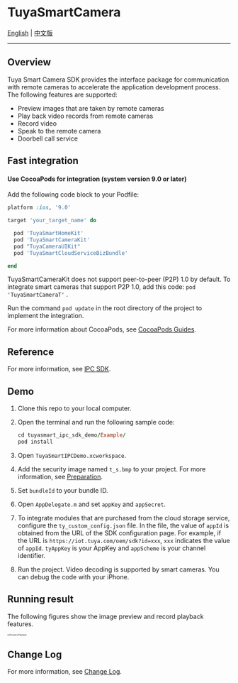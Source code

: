 # TuyaSmartCamera

[English](./README.md) | [中文版](./README-zh.md)

---

## Overview

Tuya Smart Camera SDK provides the interface package for communication with remote cameras to accelerate the application development process. The following features are supported:

* Preview images that are taken by remote cameras
* Play back video records from remote cameras
* Record video
* Speak to the remote camera
* Doorbell call service

## Fast integration

#### Use CocoaPods for integration (system version 9.0 or later)

Add the following code block to your Podfile:

```ruby
platform :ios, '9.0'

target 'your_target_name' do

  pod 'TuyaSmartHomeKit'
  pod 'TuyaSmartCameraKit'
  pod "TuyaCameraUIKit"
  pod 'TuyaSmartCloudServiceBizBundle'

end
```

TuyaSmartCameraKit does not support peer-to-peer (P2P) 1.0 by default. To integrate smart cameras that support P2P 1.0, add this code:  `pod 'TuyaSmartCameraT'` .

Run the command ```pod update``` in the root directory of the project to implement the integration.

For more information about CocoaPods, see [CocoaPods Guides](https://guides.cocoapods.org/).

## Reference

For more information, see [IPC SDK](https://developer.tuya.com/en/docs/app-development/ipccamera?id=Ka5vexydbwua5).

## Demo

1. Clone this repo to your local computer.

2. Open the terminal and run the following sample code:

   ```ruby
   cd tuyasmart_ipc_sdk_demo/Example/
   pod install
   ```

3. Open `TuyaSmartIPCDemo.xcworkspace`.

4. Add the security image named `t_s.bmp` to your project. For more information, see [Preparation](https://developer.tuya.com/en/docs/app-development/preparation?id=Ka69nt983bhh5).

5. Set `bundleId` to your bundle ID. 

6. Open `AppDelegate.m` and set `appKey` and `appSecret`.

7. To integrate modules that are purchased from the cloud storage service, configure the `ty_custom_config.json` file. In the file, the value of `appId` is obtained from the URL of the SDK configuration page. For example, if the URL is `https://iot.tuya.com/oem/sdk?id=xxx`, `xxx` indicates the value of `appId`. `tyAppKey` is your AppKey and `appScheme` is your channel identifier.

8. Run the project. Video decoding is supported by smart cameras. You can debug the code with your iPhone.

## Running result

The following figures show the image preview and record playback features.

<img src="https://airtake-public-data-1254153901.cos.ap-shanghai.myqcloud.com/content-platform/hestia/1622463756b7bffcd700c.png" alt="Preview" style="zoom: 30%;" /><img src="https://airtake-public-data-1254153901.cos.ap-shanghai.myqcloud.com/content-platform/hestia/1622463887559781b5517.png" alt="Playback" style="zoom: 30%;" />

## Change Log

For more information, see [Change Log](https://developer.tuya.com/en/docs/app-development/versionrecord?id=Ka5vox6pd09cn).


